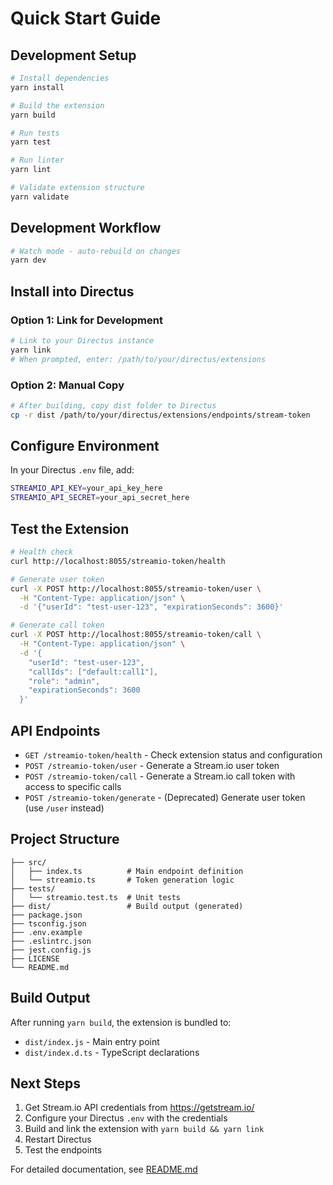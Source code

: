 # Quick Start Guide

## Development Setup

```bash
# Install dependencies
yarn install

# Build the extension
yarn build

# Run tests
yarn test

# Run linter
yarn lint

# Validate extension structure
yarn validate
```

## Development Workflow

```bash
# Watch mode - auto-rebuild on changes
yarn dev
```

## Install into Directus

### Option 1: Link for Development

```bash
# Link to your Directus instance
yarn link
# When prompted, enter: /path/to/your/directus/extensions
```

### Option 2: Manual Copy

```bash
# After building, copy dist folder to Directus
cp -r dist /path/to/your/directus/extensions/endpoints/stream-token
```

## Configure Environment

In your Directus `.env` file, add:

```bash
STREAMIO_API_KEY=your_api_key_here
STREAMIO_API_SECRET=your_api_secret_here
```

## Test the Extension

```bash
# Health check
curl http://localhost:8055/streamio-token/health

# Generate user token
curl -X POST http://localhost:8055/streamio-token/user \
  -H "Content-Type: application/json" \
  -d '{"userId": "test-user-123", "expirationSeconds": 3600}'

# Generate call token
curl -X POST http://localhost:8055/streamio-token/call \
  -H "Content-Type: application/json" \
  -d '{
    "userId": "test-user-123",
    "callIds": ["default:call1"],
    "role": "admin",
    "expirationSeconds": 3600
  }'
```

## API Endpoints

- `GET /streamio-token/health` - Check extension status and configuration
- `POST /streamio-token/user` - Generate a Stream.io user token
- `POST /streamio-token/call` - Generate a Stream.io call token with access to specific calls
- `POST /streamio-token/generate` - (Deprecated) Generate user token (use `/user` instead)

## Project Structure

```
├── src/
│   ├── index.ts          # Main endpoint definition
│   └── streamio.ts       # Token generation logic
├── tests/
│   └── streamio.test.ts  # Unit tests
├── dist/                 # Build output (generated)
├── package.json
├── tsconfig.json
├── .env.example
├── .eslintrc.json
├── jest.config.js
├── LICENSE
└── README.md
```

## Build Output

After running `yarn build`, the extension is bundled to:

- `dist/index.js` - Main entry point
- `dist/index.d.ts` - TypeScript declarations

## Next Steps

1. Get Stream.io API credentials from https://getstream.io/
2. Configure your Directus `.env` with the credentials
3. Build and link the extension with `yarn build && yarn link`
4. Restart Directus
5. Test the endpoints

For detailed documentation, see [README.md](./README.md)
